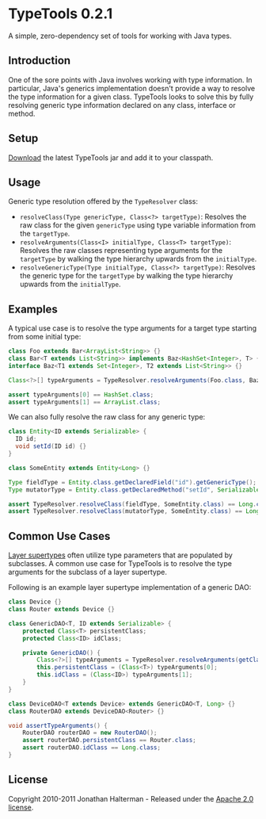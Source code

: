 # TypeTools 0.2.1

A simple, zero-dependency set of tools for working with Java types.

## Introduction

One of the sore points with Java involves working with type information. In particular, Java's generics implementation doesn't provide a way to resolve the type information for a given class. TypeTools looks to solve this by fully resolving generic type information declared on any class, interface or method.

## Setup

[Download](https://github.com/jhalterman/typetools/downloads) the latest TypeTools jar and add it to your classpath.

## Usage

Generic type resolution offered by the `TypeResolver` class:

* `resolveClass(Type genericType, Class<?> targetType)`: Resolves the raw class for the given `genericType` using type variable information from the `targetType`. 
* `resolveArguments(Class<I> initialType, Class<T> targetType)`: Resolves the raw classes representing type arguments for the `targetType` by walking the type hierarchy upwards from the `initialType`.
* `resolveGenericType(Type initialType, Class<?> targetType)`: Resolves the generic type for the `targetType` by walking the type hierarchy upwards from the `initialType`.

## Examples

A typical use case is to resolve the type arguments for a target type starting from some initial type:

```java
class Foo extends Bar<ArrayList<String>> {}
class Bar<T extends List<String>> implements Baz<HashSet<Integer>, T> {}
interface Baz<T1 extends Set<Integer>, T2 extends List<String>> {}

Class<?>[] typeArguments = TypeResolver.resolveArguments(Foo.class, Baz.class);

assert typeArguments[0] == HashSet.class;
assert typeArguments[1] == ArrayList.class;
```

We can also fully resolve the raw class for any generic type:

```java
class Entity<ID extends Serializable> {
  ID id;
  void setId(ID id) {}
}

class SomeEntity extends Entity<Long> {}

Type fieldType = Entity.class.getDeclaredField("id").getGenericType();
Type mutatorType = Entity.class.getDeclaredMethod("setId", Serializable.class).getGenericParameterTypes()[0];

assert TypeResolver.resolveClass(fieldType, SomeEntity.class) == Long.class;
assert TypeResolver.resolveClass(mutatorType, SomeEntity.class) == Long.class;
```

## Common Use Cases

[Layer supertypes](http://martinfowler.com/eaaCatalog/layerSupertype.html) often utilize type parameters that are populated by subclasses. A common use case for TypeTools is to resolve the type arguments for the subclass of a layer supertype. 

Following is an example layer supertype implementation of a generic DAO:

```java
class Device {}
class Router extends Device {}

class GenericDAO<T, ID extends Serializable> {
    protected Class<T> persistentClass;
    protected Class<ID> idClass;

    private GenericDAO() {
        Class<?>[] typeArguments = TypeResolver.resolveArguments(getClass(), GenericDAO.class);
        this.persistentClass = (Class<T>) typeArguments[0];
        this.idClass = (Class<ID>) typeArguments[1];
    }
}

class DeviceDAO<T extends Device> extends GenericDAO<T, Long> {}
class RouterDAO extends DeviceDAO<Router> {}

void assertTypeArguments() {
    RouterDAO routerDAO = new RouterDAO();
    assert routerDAO.persistentClass == Router.class;
    assert routerDAO.idClass == Long.class;
}
```

## License

Copyright 2010-2011 Jonathan Halterman - Released under the [Apache 2.0 license](http://www.apache.org/licenses/LICENSE-2.0.html).